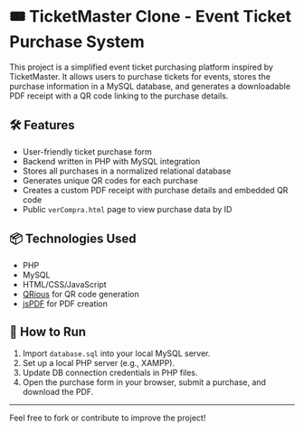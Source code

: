 # 🎟️ TicketMaster Clone - Event Ticket Purchase System

This project is a simplified event ticket purchasing platform inspired by TicketMaster. It allows users to purchase tickets for events, stores the purchase information in a MySQL database, and generates a downloadable PDF receipt with a QR code linking to the purchase details.

## 🛠️ Features

- User-friendly ticket purchase form  
- Backend written in PHP with MySQL integration  
- Stores all purchases in a normalized relational database  
- Generates unique QR codes for each purchase  
- Creates a custom PDF receipt with purchase details and embedded QR code  
- Public `verCompra.html` page to view purchase data by ID  

## 📦 Technologies Used

- PHP  
- MySQL  
- HTML/CSS/JavaScript  
- [QRious](https://github.com/neocotic/qrious) for QR code generation  
- [jsPDF](https://github.com/parallax/jsPDF) for PDF creation  


## 🚀 How to Run

1. Import `database.sql` into your local MySQL server.
2. Set up a local PHP server (e.g., XAMPP).
3. Update DB connection credentials in PHP files.
4. Open the purchase form in your browser, submit a purchase, and download the PDF.

---

Feel free to fork or contribute to improve the project!
